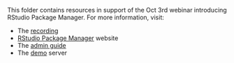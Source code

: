 This folder contains resources in support of the Oct 3rd webinar introducing RStudio Package Manager. For more information, visit:
  - The [recording](https://resources.rstudio.com/webinars/introduction-to-the-rstudio-package-manager-sean-lopp)
  - [RStudio Package Manager](https://rstudio.com/products/package-manager) website
  - The [admin guide](http://docs.rstudio.com/rspm)
  - The [demo](http://demo.rstudiopm.com) server
